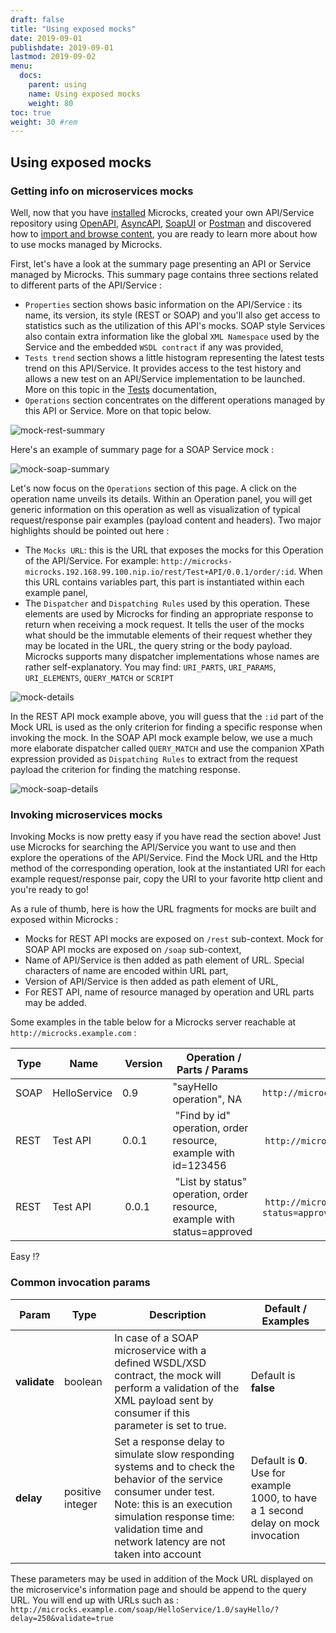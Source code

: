 ```yaml
---
draft: false
title: "Using exposed mocks"
date: 2019-09-01
publishdate: 2019-09-01
lastmod: 2019-09-02
menu:
  docs:
    parent: using
    name: Using exposed mocks
    weight: 80
toc: true
weight: 30 #rem
---
```


## Using exposed mocks
    
### Getting info on microservices mocks
			
Well, now that you have [installed](/documentation/getting-started) Microcks, created your own API/Service repository using [OpenAPI](../openapi/), [AsyncAPI](../asyncapi/), [SoapUI](../soapui/) or [Postman](../postman/) and discovered how to [import and browse content](/documentation/getting-started), you are ready to learn more about how to use mocks managed by Microcks.

First, let's have a look at the summary page presenting an API or Service managed by Microcks. This summary page contains three sections related to different parts of the API/Service :

* `Properties` section shows basic information on the API/Service : its name, its version, its style (REST or SOAP) and you'll also get access to statistics such as the utilization of this API's mocks. SOAP style Services also contain extra information like the global `XML Namespace` used by the Service and the embedded `WSDL contract` if any was provided,
* `Tests trend` section shows a little histogram representing the latest tests trend on this API/Service. It provides access to the test history and allows a new test on an API/Service implementation to be launched. More on this topic in the [Tests](/documentation/using/tests) documentation</a>,
* `Operations` section concentrates on the different operations managed by this API or Service. More on that topic below.

			
![mock-rest-summary](/images/mock-rest-summary.png)
			
Here's an example of summary page for a SOAP Service mock :
			
![mock-soap-summary](/images/mock-soap-summary.png)
			
Let's now focus on the `Operations` section of this page. A click on the operation name unveils its details. Within an Operation panel, you will get generic information on this operation as well as visualization of typical request/response pair examples (payload content and headers). Two major highlights should be pointed out here :

* The `Mocks URL`: this is the URL that exposes the mocks for this Operation of the API/Service. For example: `http://microcks-microcks.192.168.99.100.nip.io/rest/Test+API/0.0.1/order/:id`. When this URL contains variables part, this part is instantiated within each example panel,
* The `Dispatcher` and `Dispatching Rules` used by this operation. These elements are used by Microcks for finding an appropriate response to return when receiving a mock request. It tells the user of the mocks what should be the immutable elements of their request whether they may be located in the URL, the query string or the body payload. Microcks supports many dispatcher implementations whose names are rather self-explanatory. You may find: `URI_PARTS`, `URI_PARAMS`, `URI_ELEMENTS`, `QUERY_MATCH` or `SCRIPT`
			
![mock-details](/images/mock-details.png)
			
In the REST API mock example above, you will guess that the `:id` part of the Mock URL is used as the only criterion for finding a specific response when invoking the mock. In the SOAP API mock example below, we use a much more elaborate dispatcher called `QUERY_MATCH` and use the companion XPath expression provided as `Dispatching Rules` to extract from the request payload the criterion for finding the matching response.
			
![mock-soap-details](/images/mock-soap-details.png)
		
### Invoking microservices mocks
			
Invoking Mocks is now pretty easy if you have read the section above! Just use Microcks for searching the API/Service you want to use and then explore the operations of the API/Service. Find the Mock URL and the Http method of the corresponding operation, look at the instantiated URI for each example request/response pair, copy the URI to your favorite http client and you're ready to go!

As a rule of thumb, here is how the URL fragments for mocks are built and exposed within Microcks :

* Mocks for REST API mocks are exposed on `/rest` sub-context. Mock for SOAP API mocks are exposed on `/soap` sub-context,
* Name of API/Service is then added as path element of URL. Special characters of name are encoded within URL part,
* Version of API/Service is then added as path element of URL,
* For REST API, name of resource managed by operation and URL parts may be added.

Some examples in the table below for a Microcks server reachable at `http://microcks.example.com` :

| Type | Name | Version | Operation / Parts / Params | Full Mock URL |
| ---- | ---- | ------- | -------------------------- | -------- |
| SOAP | HelloService | 0.9 | "sayHello operation", NA | `http://microcks.example.com/soap/HelloService/0.9/` |
| REST | Test API | 0.0.1 | "Find by id" operation, order resource, example with id=123456 | `http://microcks.example.com/rest/Test+API/0.0.1/order/123456`|
| REST | Test API | 0.0.1 | "List by status" operation, order resource, example with status=approved | `http://microcks.example.com/rest/Test+API/0.0.1/order?status=approved` |

Easy !?

### Common invocation params

| Param | Type | Description | Default / Examples |
| ----- | ---- | ----------- | ------------------ |
| **validate** | boolean | In case of a SOAP microservice with a defined WSDL/XSD contract, the mock will perform a validation of the XML payload sent by consumer if this parameter is set to true. | Default is **false** |
| **delay** | positive integer | Set a response delay to simulate slow responding systems and to check the behavior of the service consumer under test. Note: this is an execution simulation response time: validation time and network latency are not taken into account | Default is **0**. Use for example 1000, to have a 1 second delay on mock invocation |

These parameters may be used in addition of the Mock URL displayed on the microservice's information page and should be append to the query URL. You will end up with URLs such as : `http://microcks.example.com/soap/HelloService/1.0/sayHello/?delay=250&validate=true`
